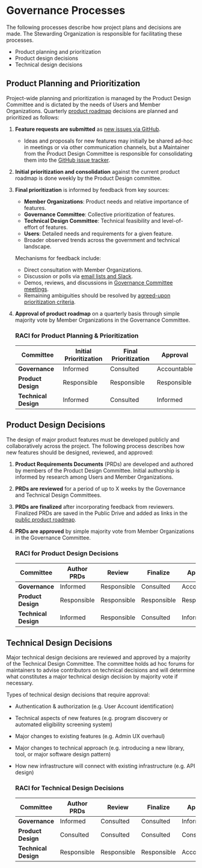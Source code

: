 # Governance Processes
The following processes describe how project plans and decisions are made. The Stewarding Organization is responsible for facilitating these processes.
* Product planning and prioritization
* Product design decisions
* Technical design decisions

## Product Planning and Prioritization
Project-wide planning and prioritization is managed by the Product Design Committee and is dictated by the needs of Users and Member Organizations. Quarterly [product roadmap](https://github.com/orgs/civiform/projects/1/views/11) decisions are planned and prioritized as follows:

1. **Feature requests are submitted** as [new issues via GitHub](https://github.com/civiform/civiform/issues/new/choose). 
    * Ideas and proposals for new features may initially be shared ad-hoc in meetings or via other communication channels, but a Maintainer from the Product Design Committee is responsible for consolidating them into the [GitHub issue tracker](https://github.com/civiform/civiform/issues?q=is%3Aopen+is%3Aissue+label%3Afeature).
2. **Initial prioritization and consolidation** against the current product roadmap is done weekly by the Product Design committee.
3. **Final prioritization** is informed by feedback from key sources:
    * **Member Organizations**: Product needs and relative importance of features.
    * **Governance Committee**: Collective prioritization of features.
    * **Technical Design Committee**: Technical feasibility and level-of-effort of features.
    * **Users**: Detailed needs and requirements for a given feature.
    * Broader observed trends across the government and technical landscape.
 
    Mechanisms for feedback include:
    * Direct consultation with Member Organizations.
    * Discussion or polls via [email lists and Slack](https://docs.civiform.us/governance-and-management/governance/communication). 
    * Demos, reviews, and discussions in [Governance Committee meetings](https://docs.google.com/document/d/1MQikQy2I77IOEh_FCIG0pH6IDPC_nNtiJphAOychY0Q/edit#heading=h.u8srcsjo65zj).
    * Remaining ambiguities should be resolved by [agreed-upon prioritization criteria](https://docs.google.com/document/d/1I47tNPSylU2MtABXJfRQfXPApM3LH5vDXv2uSUhRj8M/edit). 

4. **Approval of product roadmap** on a quarterly basis through simple majority vote by Member Organizations in the Governance Committee.

    ### RACI for Product Planning & Prioritization
    |Committee|Initial Prioritization|Final Prioritization|Approval|
    |------------|-------|-----------|-----------|
    |**Governance**|Informed|Consulted|Accountable|
    |**Product Design**|Responsible|Responsible|Responsible|
    |**Technical Design**|Informed|Consulted|Informed|


## Product Design Decisions
The design of major product features must be developed publicly and collaboratively across the project. The following process describes how new features should be designed, reviewed, and approved:

1. **Product Requirements Documents** (PRDs) are developed and authored by members of the Product Design Committee. Initial authorship is informed by research among Users and Member Organizations.
2. **PRDs are reviewed** for a period of up to X weeks by the Governance and Technical Design Committees.
3. **PRDs are finalized** after incorporating feedback from reviewers. Finalized PRDs are saved in the Public Drive and added as links in the [public product roadmap](https://github.com/orgs/civiform/projects/1/views/11).
4. **PRDs are approved** by simple majority vote from Member Organizations in the Governance Committee.


    ### RACI for Product Design Decisions
    |Committee|Author PRDs|Review|Finalize|Approve|
    |------------|-------|-----------|-----------|------|
    |**Governance**|Informed|Responsible|Consulted|Accountable|
    |**Product Design**|Responsible|Responsible|Responsible|Responsible|
    |**Technical Design**|Informed|Responsible|Consulted|Informed|
    
## Technical Design Decisions
Major technical design decisions are reviewed and approved by a majority of the Technical Design Committee. The committee holds ad hoc forums for maintainers to advise contributors on technical decisions and will determine what constitutes a major technical design decision by majority vote if necessary. 

Types of technical design decisions that require approval:
* Authentication & authorization (e.g. User Account identification)
* Technical aspects of new features (e.g. program discovery or automated eligibility screening system)
* Major changes to existing features (e.g. Admin UX overhaul)
* Major changes to technical approach (e.g. introducing a new library, tool, or major software design pattern)
* How new infrastructure will connect with existing infrastructure (e.g. API design)

    ### RACI for Technical Design Decisions
    |Committee|Author PRDs|Review|Finalize|Approve|
    |------------|-------|-----------|-----------|------|
    |**Governance**|Informed|Consulted|Consulted|Informed|
    |**Product Design**|Consulted|Consulted|Consulted|Consulted|
    |**Technical Design**|Responsible|Responsible|Responsible|Accountable|

